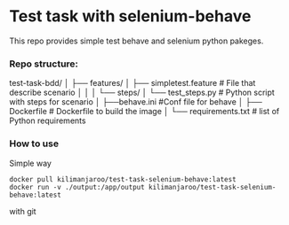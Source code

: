 # Test task with selenium-behave

This repo provides simple test behave and selenium python pakeges.

### Repo structure: 

test-task-bdd/
│
├── features/
│   ├── simpletest.feature   # File that describe scenario
│   │
│   └── steps/
│       └── test_steps.py              # Python script with steps for scenario
│
├──behave.ini                       #Conf file for behave
│
├── Dockerfile                          # Dockerfile to build the image
│
└── requirements.txt                    # list of Python requirements

### How to use

Simple way

```
docker pull kilimanjaroo/test-task-selenium-behave:latest
docker run -v ./output:/app/output kilimanjaroo/test-task-selenium-behave:latest
```

with git

